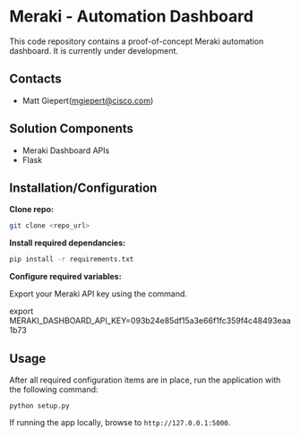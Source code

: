 # Meraki - Automation Dashboard

This code repository contains a proof-of-concept Meraki automation dashboard. It is currently under development.

## Contacts
* Matt Giepert(mgiepert@cisco.com)

## Solution Components
* Meraki Dashboard APIs
* Flask

## Installation/Configuration

**Clone repo:**
```bash
git clone <repo_url>
```

**Install required dependancies:**
```bash
pip install -r requirements.txt
```

**Configure required variables:**

Export your Meraki API key using the command.

export MERAKI_DASHBOARD_API_KEY=093b24e85df15a3e66f1fc359f4c48493eaa1b73


## Usage

After all required configuration items are in place, run the application with the following command:

```
python setup.py
```

If running the app locally, browse to `http://127.0.0.1:5000`. 

